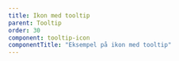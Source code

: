 ```yaml
---
title: Ikon med tooltip
parent: Tooltip
order: 30
component: tooltip-icon
componentTitle: "Eksempel på ikon med tooltip"
---
```

